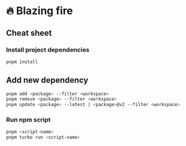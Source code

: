 # :fire: Blazing fire

## Cheat sheet

### Install project dependencies

```bash
pnpm install
```

## Add new dependency

```bash
pnpm add <package> --filter <workspace>
pnpm remove <package> --filter <workspace>
pnpm update <package> --latest | <package>@v2 --filter <workspace>
```

### Run npm script

```bash
pnpm <script-name>
pnpm turbo run <script-name>
```
